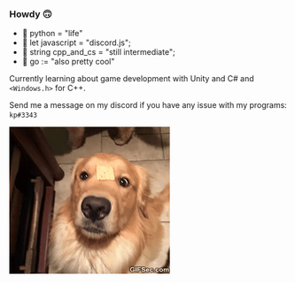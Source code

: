 ### Howdy 🙃

- 🐍 python = "life"
- 🤖 let javascript = "discord.js";
- 📡 string cpp_and_cs = "still intermediate";
- 🐾 go := "also pretty cool"

Currently learning about game development with Unity and C# and ``<Windows.h>`` for C++.

Send me a message on my discord if you have any issue with my programs: ``kp#3343``

   ![dog gif](./dog.gif "Pretty cute, huh")
